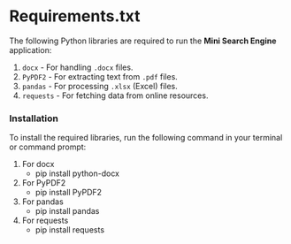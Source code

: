# Requirements.txt
The following Python libraries are required to run the **Mini Search Engine** application:
1. `docx` - For handling `.docx` files.
2. `PyPDF2` - For extracting text from `.pdf` files.
3. `pandas` - For processing `.xlsx` (Excel) files.
4. `requests` - For fetching data from online resources.

### Installation
To install the required libraries, run the following command in your terminal or command prompt:
1. For docx
   - pip install python-docx 
2. For PyPDF2
   - pip install PyPDF2 
3. For pandas
   - pip install pandas 
4. For requests
   - pip install requests
